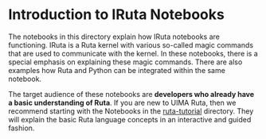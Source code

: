 # Introduction to IRuta Notebooks

The notebooks in this directory explain how IRuta notebooks are functioning. IRuta is a Ruta kernel with various so-called magic commands that are used to communicate with the kernel. In these notebooks, there is a special emphasis on explaining these magic commands. There are also examples how Ruta and Python can be integrated within the same notebook. 

The target audience of these notebooks are **developers who already have a basic understanding of Ruta**. If you are new to UIMA Ruta, then we recommend starting with the Notebooks in the [ruta-tutorial](../ruta-tutorial/) directory. They will explain the basic Ruta language concepts in an interactive and guided fashion.
